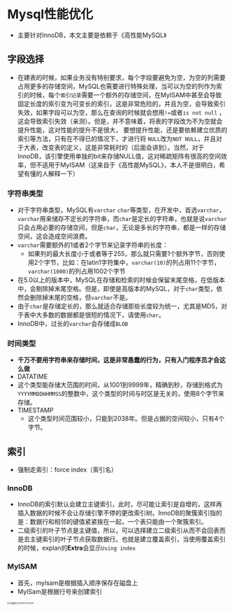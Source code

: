 # Mysql性能优化

- 主要针对InnoDB，本文主要是依赖于《高性能MySQL》

## 字段选择

- 在建表的时候，如果业务没有特别要求，每个字段要避免为空，为空的列需要占用更多的存储空间，MySQL也需要进行特殊处理，当可以为空的列作为索引的时候，每个`索引记录`需要一个额外的存储空间，在MyISAM中甚至会导致固定长度的索引变为可变长的索引，这是非常危险的，并且为空，会导致索引失效，如果字段可以为空，那么在查询的时候就会想用`!=`或者`is not null` ，这会导致索引失效（亲测）。但是，并不意味着，将表的字段改为不为空就会提升性能，这对性能的提升不是很大， 要想提升性能，还是要依赖建立优质的索引等方法，只有在不得已的情况下，才进行将 `NULL`改为`NOT NULL`，并且对于大表，改变表的定义，这是非常耗时的（后面会讲到）。当然，对于InnoDB，该引擎使用单独的bit来存储NULL值，这对稀疏矩阵有很高的空间效率，但不适用于MyISAM（这来自于《高性能MySQL》，本人不是很明白，希望有懂的人解释一下）

### 字符串类型

- 对于字符串类型，MySQL有`varchar` `char`等类型，在开发中，首选`varchar`，`varchar`用来储存不定长的字符串，而`char`是定长的字符串，也就是说`varchar`只会占用必要的存储空间，但是`char`，无论是多长的字符串，都是一样的存储空间，这会造成空间浪费。
- `varchar`需要额外的1或者2个字节来记录字符串的长度：
  - 如果列的最大长度小于或者等于255，那么就只需要1个额外字节，否则使用2个字节，比如：在latin1字符集中，`varchar(10)`的列占用11个字节，`varchar(1000)`的列占用1002个字节
- 在5.0以上的版本中，MySQL在存储和检索的时候会保留末尾空格，在低版本中，会剔除掉末尾空格。但是，即使是高版本的MySQL，对于`char`类型，依然会删除掉末尾的空格，但`varchar`不是。
- 由于`char`是存储定长的，那么就适合存储那些长度较为统一，尤其是MD5，对于表中大多数的数据都是很短的情况下，请使用`char`。
- InnoDB中，过长的`varchar`会存储成`BLOB`

### 时间类型

- **千万不要用字符串来存储时间，这是非常愚蠢的行为，只有入门程序员才会这么做**
-  DATATIME
  - 这个类型能存储大范围的时间，从1001到9999年，精确到秒，存储到格式为`YYYYMMDDHHMMSS`的整数中，这个类型的时间与时区是无关的，使用8个字节来存储。
- TIMESTAMP
  - 这个类型时间范围较小，只能到2038年。但是占据的空间较小，只有4个字节。

## 索引

- 强制走索引：force index（索引名）

### InnoDB

- InnoDB的索引默认会建立主键索引，此时，尽可能让索引是自增的，这样再插入数据的时候不会让存储引擎不停的更改索引树。InnoDB的聚簇索引指的是：数据行和相邻的键值紧紧挨在一起，一个表只能由一个聚簇索引。
- 二级索引的叶子节点是主键值，所以，可以选择建立二级索引从而不会回表而是去主键索引的叶子节点获取数据行。也就是建立覆盖索引，当使用覆盖索引的时候，explan的**Extra**会显示`Using index`

### MylSAM

- 首先，mylsam是根据插入顺序保存在磁盘上
- MylSam是根据行号来创建索引



<img src=".\image\20210927230220.png" alt="QQ图片20210927230220" style="zoom: 33%;" />